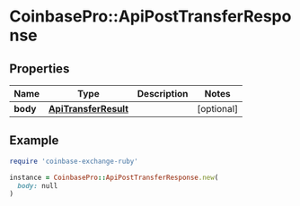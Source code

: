 # CoinbasePro::ApiPostTransferResponse

## Properties

| Name | Type | Description | Notes |
| ---- | ---- | ----------- | ----- |
| **body** | [**ApiTransferResult**](ApiTransferResult.md) |  | [optional] |

## Example

```ruby
require 'coinbase-exchange-ruby'

instance = CoinbasePro::ApiPostTransferResponse.new(
  body: null
)
```

